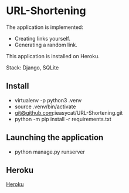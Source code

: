 # URL-Shortening

The application is implemented:
  - Creating links yourself.
  - Generating a random link.

This application is installed on Heroku.

Stack: Django, SQLite

## Install

- virtualenv -p python3 .venv
- source .venv/bin/activate
- git@github.com:ieasycat/URL-Shortening.git
- python -m pip install -r requirements.txt

## Launching the application

- python manage.py runserver

## Heroku

[Heroku](https://tms-link-shortening.herokuapp.com/)

